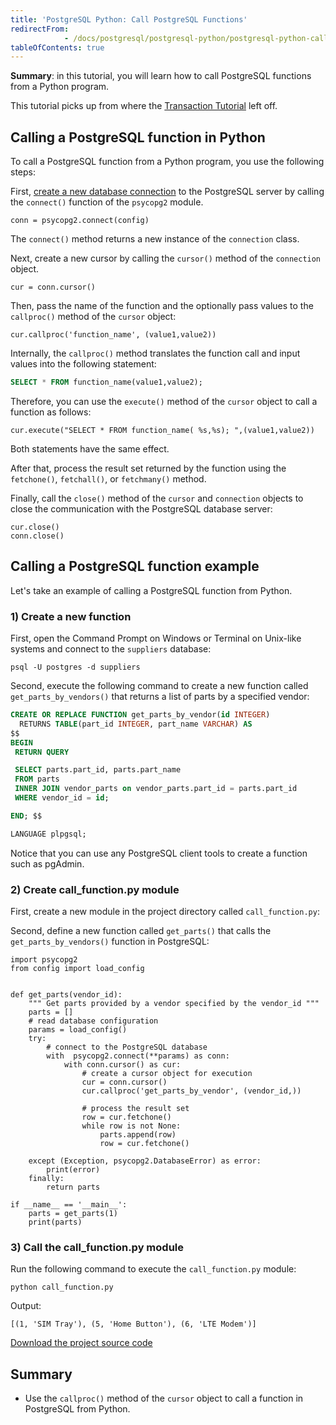 ```yaml
---
title: 'PostgreSQL Python: Call PostgreSQL Functions'
redirectFrom: 
            - /docs/postgresql/postgresql-python/postgresql-python-call-postgresql-functions
tableOfContents: true
---
```


**Summary**: in this tutorial, you will learn how to call PostgreSQL functions from a Python program.

This tutorial picks up from where the [Transaction Tutorial](/docs/postgresql/postgresql-python/transaction) left off.

## Calling a PostgreSQL function in Python

To call a PostgreSQL function from a Python program, you use the following steps:

First, [create a new database connection](/docs/postgresql/postgresql-python/connect) to the PostgreSQL server by calling the `connect()` function of the `psycopg2` module.

```
conn = psycopg2.connect(config)
```

The `connect()` method returns a new instance of the `connection` class.

Next, create a new cursor by calling the `cursor()` method of the `connection` object.

```
cur = conn.cursor()
```

Then, pass the name of the function and the optionally pass values to the `callproc()` method of the `cursor` object:

```
cur.callproc('function_name', (value1,value2))
```

Internally, the `callproc()` method translates the function call and input values into the following statement:

```sql
SELECT * FROM function_name(value1,value2);
```

Therefore, you can use the `execute()` method of the `cursor` object to call a function as follows:

```
cur.execute("SELECT * FROM function_name( %s,%s); ",(value1,value2))
```

Both statements have the same effect.

After that, process the result set returned by the function using the `fetchone()`, `fetchall()`, or `fetchmany()` method.

Finally, call the `close()` method of the `cursor` and `connection` objects to close the communication with the PostgreSQL database server:

```
cur.close()
conn.close()
```

## Calling a PostgreSQL function example

Let's take an example of calling a PostgreSQL function from Python.

### 1) Create a new function

First, open the Command Prompt on Windows or Terminal on Unix-like systems and connect to the `suppliers` database:

```
psql -U postgres -d suppliers
```

Second, execute the following command to create a new function called `get_parts_by_vendors()` that returns a list of parts by a specified vendor:

```sql
CREATE OR REPLACE FUNCTION get_parts_by_vendor(id INTEGER)
  RETURNS TABLE(part_id INTEGER, part_name VARCHAR) AS
$$
BEGIN
 RETURN QUERY

 SELECT parts.part_id, parts.part_name
 FROM parts
 INNER JOIN vendor_parts on vendor_parts.part_id = parts.part_id
 WHERE vendor_id = id;

END; $$

LANGUAGE plpgsql;
```

Notice that you can use any PostgreSQL client tools to create a function such as pgAdmin.

### 2) Create call_function.py module

First, create a new module in the project directory called `call_function.py`:

Second, define a new function called `get_parts()` that calls the `get_parts_by_vendors()` function in PostgreSQL:

```
import psycopg2
from config import load_config


def get_parts(vendor_id):
    """ Get parts provided by a vendor specified by the vendor_id """
    parts = []
    # read database configuration
    params = load_config()
    try:
        # connect to the PostgreSQL database
        with  psycopg2.connect(**params) as conn:
            with conn.cursor() as cur:
                # create a cursor object for execution
                cur = conn.cursor()
                cur.callproc('get_parts_by_vendor', (vendor_id,))

                # process the result set
                row = cur.fetchone()
                while row is not None:
                    parts.append(row)
                    row = cur.fetchone()

    except (Exception, psycopg2.DatabaseError) as error:
        print(error)
    finally:
        return parts

if __name__ == '__main__':
    parts = get_parts(1)
    print(parts)
```

### 3) Call the call_function.py module

Run the following command to execute the `call_function.py` module:

```
python call_function.py
```

Output:

```
[(1, 'SIM Tray'), (5, 'Home Button'), (6, 'LTE Modem')]
```

[Download the project source code](/postgresqltutorial_data/call_function.zip)

## Summary

- Use the `callproc()` method of the `cursor` object to call a function in PostgreSQL from Python.
